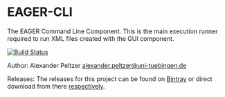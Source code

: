 # EAGER-CLI
The EAGER Command Line Component. This is the main execution runner required to run XML files created with the GUI component.

[![Build Status](https://lambda.informatik.uni-tuebingen.de/jenkins/view/EAGER/job/EAGER-CLI/badge/icon)](https://lambda.informatik.uni-tuebingen.de/jenkins/view/EAGER/job/EAGER-CLI/)

Author: Alexander Peltzer <alexander.peltzer@uni-tuebingen.de>


Releases: The releases for this project can be found on [Bintray](https://bintray.com/apeltzer/EAGER/) or direct download from there [respectively](https://dl.bintray.com/apeltzer/EAGER/com/uni-tuebingen/de/it/eager/).
